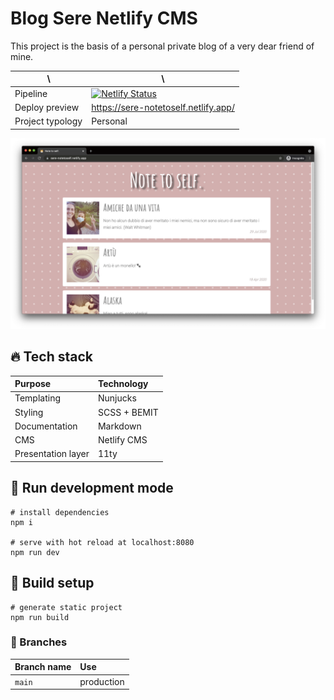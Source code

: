 # Blog Sere Netlify CMS

This project is the basis of a personal private blog of a very dear friend of mine.

| \                | \                                                                                                                                                                    |
|------------------|----------------------------------------------------------------------------------------------------------------------------------------------------------------------|
| Pipeline         | [![Netlify Status](https://api.netlify.com/api/v1/badges/60102f12-55a3-46b8-a5ca-0641e7abf86d/deploy-status)](https://app.netlify.com/sites/sere-notetoself/deploys) |
| Deploy preview   | https://sere-notetoself.netlify.app/                                                                                                                                 |
| Project typology | Personal                                                                                                                                                             |

![project preview](docs/project-preview.png)

## 🔥 Tech stack

| Purpose            | Technology   |
|:-------------------|:-------------|
| Templating         | Nunjucks     |
| Styling            | SCSS + BEMIT |
| Documentation      | Markdown     |
| CMS                | Netlify CMS  |
| Presentation layer | 11ty         |

## 🌊 Run development mode

```shell
# install dependencies
npm i

# serve with hot reload at localhost:8080
npm run dev
```

## 🧳 Build setup

```shell
# generate static project
npm run build
```

### 🌿 Branches

| Branch name | Use        |
|:------------|:-----------|
| `main`      | production |
